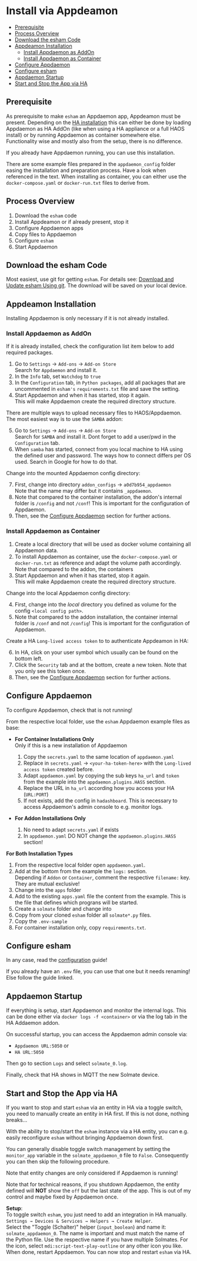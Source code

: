 # Install via Appdeamon

   * [Prerequisite](#prerequisite)
   * [Process Overview](#process-overview)
   * [Download the esham Code](#download-the-esham-code)
   * [Appdeamon Installation](#appdeamon-installation)
      * [Install Appdaemon as AddOn](#install-appdaemon-as-addon)
      * [Install Appdaemon as Container](#install-appdaemon-as-container)
   * [Configure Appdaemon](#configure-appdaemon)
   * [Configure esham](#configure-esham)
   * [Appdaemon Startup](#appdaemon-startup)
   * [Start and Stop the App via HA](#start-and-stop-the-app-via-ha)

## Prerequisite

As prerequisite to make `esham` an Appdaemon app, Appdeamon must be present. Depending on the [HA
installation](https://www.home-assistant.io/installation) this can either be done by loading Appdaemon
as HA AddOn (like when using a HA appliance or a full HAOS install) or by running Appdaemon as container
somewhere else. Functionality wise and mostly also from the setup, there is no difference. 

If you already have Appdaemon running, you can use this installation.

There are some example files prepared in the `appdaemon_config` folder easing the installation and preparation
process. Have a look when referenced in the text. When installing as container, you can either use the
`docker-compose.yaml` or `docker-run.txt` files to derive from.

## Process Overview

1. Download the `esham` code
2. Install Appdeamon or if already present, stop it
3. Configure Appdaemon apps
5. Copy files to Appdaemon
6. Configure `esham`
7. Start Appdaemon

## Download the esham Code

Most easiest, use git for getting `esham`. For details see:
[Download and Update esham Using git](download-with-git.md). The download will be saved on your local device.

## Appdeamon Installation

Installing Appdaemon is only necessary if it is not already installed.

### Install Appdaemon as AddOn

If it is already installed, check the configuration list item below to add required packages.

1. Go to `Settings` → `Add-ons` → `Add-on Store`\
   Search for `Appdaemon` and install it.
2. In the `Info` tab, set `Watchdog` to `true`
3. In the `Configuration` tab, in `Python packages`, add all packages that are uncommented in
   `esham's` `requirements.txt` file and save the setting.
4. Start Appdaemon and when it has started, stop it again.\
   This will make Appdaemon create the required directory structure.

There are multiple ways to upload necessary files to HAOS/Appdaemon. The most easiest way is to
use the `SAMBA` addon:

5. Go to `Settings` → `Add-ons` → `Add-on Store`\
   Search for `SAMBA` and install it. Dont forget to add a user/pwd in the `Configuration` tab.
6. When `samba` has started, connect from you local machine to HA using the defined user and
   password. The ways how to connect differs per OS used. Search in Google for how to do that.

Change into the mounted Appdaemon config directory: 

7. First, change into directory `addon_configs` → `a0d7b954_appdaemon`\
  Note that the name may differ but it contains `_appdaemon`.
8. Note that compared to the container installation, the addon's internal folder is
   `/config` and not `/conf`! This is important for the configuration of Appdaemon.
9. Then, see the [Configure Appdaemon](#configure-appdaemon) section for further actions.

### Install Appdaemon as Container

1. Create a local directory that will be used as docker volume containing all Appdaemon data.
2. To install Appdaemon as container, use the `docker-compose.yaml` or `docker-run.txt` as reference
   and adapt the volume path accordingly. Note that compared to the addon, the containers
3. Start Appdaemon and when it has started, stop it again.\
   This will make Appdaemon create the required directory structure.

Change into the local Appdaemon config directory: 

4. First, change into the _local_ directory you defined as volume for the config `<local config path>`.
5. Note that compared to the addon installation, the container internal folder is
   `/conf` and not `/config`! This is important for the configuration of Appdaemon.

Create a HA `Long-lived access token` to to authenticate Appdeamon in HA:

6. In HA, click on your user symbol which usually can be found on the bottom left.
7. Click the `Security` tab and at the bottom, create a new token. Note that you only see this
   token once.
8. Then, see the [Configure Appdaemon](#configure-appdaemon) section for further actions.

## Configure Appdaemon

To configure Appdaemon, check that is not running!

From the respective local folder, use the `esham` Appdaemon example files as base:

* **For Container Installations Only**\
  Only if this is a new installation of Appdaemon
   1. Copy the `secrets.yaml` to the same location of `appdaemon.yaml`
   2. Replace in `secrets.yaml` → `<your-ha-token-here>` with the `Long-lived access token` created before.
   3. Adapt `appdaemon.yaml` by copying the sub keys `ha_url` and `token` from the example into
      the `appdaemon.plugins.HASS` section.
   4. Replace the URL in `ha_url` according how you access your HA (`URL:PORT`)
   5. If not exists, add the config in `hadashboard`. This is necessary to access Appdaemon's admin console
      to e.g. monitor logs.

* **For Addon Installations Only**
   1. No need to adapt `secrets.yaml` if exists
   3. In `appdaemon.yaml` DO NOT change the `appdaemon.plugins.HASS` section!

**For Both Installation Types**
1. From the respective local folder open `appdaemon.yaml`.
2. Add at the bottom from the example the `logs:` section.\
   Depending if `Addon` or `Container`, comment the respective `filename:` key.
   They are mutual exclusive!
3. Change into the `apps` folder
4. Add to the existing `apps.yaml` file the content from the example. This is the file that defines
   which prograns will be started.
5. Create a `solmate` folder and change into
6. Copy from your cloned `esham` folder all `solmate*.py` files.
7. Copy the `.env-sample`
8. For container installation only, copy `requirements.txt`.

## Configure esham

In any case, read the [configuration](./configuration.md) guide!

If you already have an `.env` file, you can use that one but it needs renaming!\
Else follow the guide linked.

## Appdaemon Startup

If everything is setup, start Appdaemon and monitor the internal logs. This can be done either via
`docker logs -f <container>` or via the log tab in the HA Addaemon addon.

On successful startup, you can access the Appdaemon admin console via:
* `Appdaemon URL:5050` or
* `HA URL:5050`

Then go to section `Logs` and select `solmate_0.log`. 

Finally, check that HA shows in MQTT the new Solmate device.

## Start and Stop the App via HA

If you want to stop and start `esham` via an entity in HA via a toggle switch, you need to manually
create an entity in HA first. If this is not done, nothing breaks...

With the ability to stop/start the `esham` instance via a HA entity, you can e.g. easily reconfigure
`esham` without bringing Appdaemon down first.

You can generally disable toggle switch management by setting the `monitor_app` variable in the
`solmate_appdaemon_0` file to `False`. Consequently you can then skip the following procedure.

Note that entity changes are only considered if Appdaemon is running!

Note that for technical reasons, if you shutdown Appdaemon, the entity defined will **NOT** show the
`off` but the last state of the app. This is out of my control and maybe fixed by Appdaemon once.

**Setup**: \
To toggle switch `esham`, you just need to add an integration in HA manually. \
`Settings → Devices & Services → Helpers → Create Helper`. \
Select the "Toggle (Schalter)" helper (`input_boolean`) and name it: `solmate_appdaemon_0`.
The name is important and must match the name of the Python file. Use the respective name if you have
multiple Solmates. For the icon, select `mdi:script-text-play-outline` or any other icon you like.
When done, restart Appdaemon. You can now stop and restart `esham` via HA.
